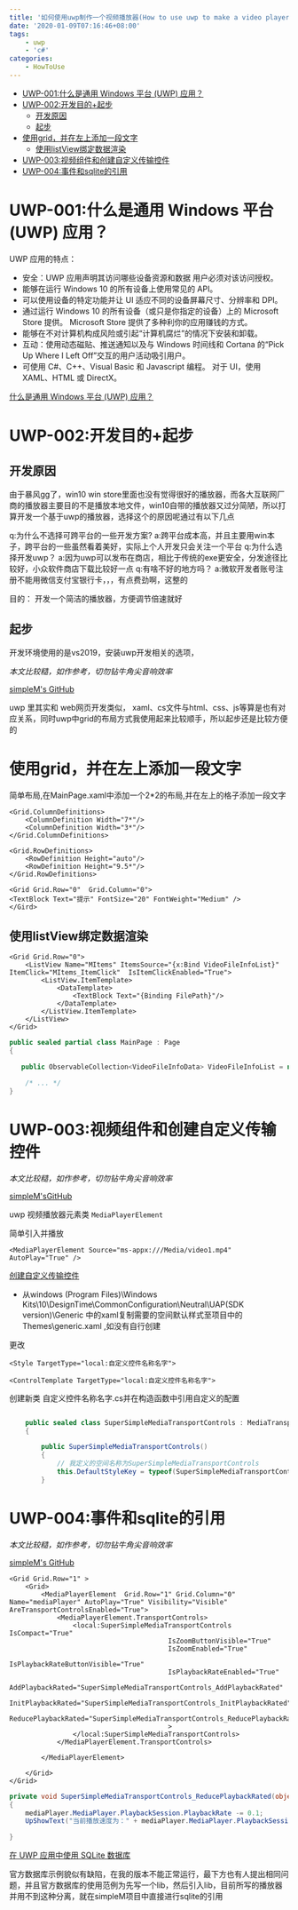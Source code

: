 ```yaml
---
title: '如何使用uwp制作一个视频播放器(How to use uwp to make a video player)'
date: '2020-01-09T07:16:46+08:00'
tags:
    - uwp
    - 'c#'
categories:
    - HowToUse
---
```


<!-- TOC -->

- [UWP-001:什么是通用 Windows 平台 (UWP) 应用？](#uwp-001什么是通用-windows-平台-uwp-应用)
- [UWP-002:开发目的+起步](#uwp-002开发目的起步)
  - [开发原因](#开发原因)
  - [起步](#起步)
- [使用grid，并在左上添加一段文字](#使用grid并在左上添加一段文字)
  - [使用listView绑定数据渲染](#使用listview绑定数据渲染)
- [UWP-003:视频组件和创建自定义传输控件](#uwp-003视频组件和创建自定义传输控件)
- [UWP-004:事件和sqlite的引用](#uwp-004事件和sqlite的引用)

<!-- /TOC -->


# UWP-001:什么是通用 Windows 平台 (UWP) 应用？

UWP 应用的特点：
- 安全：UWP 应用声明其访问哪些设备资源和数据 用户必须对该访问授权。
- 能够在运行 Windows 10 的所有设备上使用常见的 API。
- 可以使用设备的特定功能并让 UI 适应不同的设备屏幕尺寸、分辨率和 DPI。
- 通过运行 Windows 10 的所有设备（或只是你指定的设备）上的 Microsoft Store 提供。 Microsoft Store 提供了多种利你的应用赚钱的方式。
- 能够在不对计算机构成风险或引起“计算机腐烂”的情况下安装和卸载。
- 互动：使用动态磁贴、推送通知以及与 Windows 时间线和 Cortana 的“Pick Up Where I Left Off”交互的用户活动吸引用户。
- 可使用 C#、C++、Visual Basic 和 Javascript 编程。 对于 UI，使用 XAML、HTML 或 DirectX。


<!--more-->

[什么是通用 Windows 平台 (UWP) 应用？](https://docs.microsoft.com/zh-cn/windows/uwp/get-started/universal-application-platform-guide)


# UWP-002:开发目的+起步

## 开发原因

由于暴风gg了，win10 win store里面也没有觉得很好的播放器，而各大互联网厂商的播放器主要目的不是播放本地文件，win10自带的播放器又过分简陋，所以打算开发一个基于uwp的播放器，选择这个的原因呢通过有以下几点

q:为什么不选择可跨平台的一些开发方案?
a:跨平台成本高，并且主要用win本子，跨平台的一些虽然看着美好，实际上个人开发只会关注一个平台
q:为什么选择开发uwp？
a:因为uwp可以发布在商店，相比于传统的exe更安全，分发途径比较好，小众软件商店下载比较好一点
q:有啥不好的地方吗？
a:微软开发者账号注册不能用微信支付宝银行卡，，，有点费劲啊，这整的

目的：
开发一个简洁的播放器，方便调节倍速就好

## 起步

开发环境使用的是vs2019，安装uwp开发相关的选项，

<!--more-->


*本文比较糙，如作参考，切勿钻牛角尖音响效率*

[simpleM's GitHub](https://github.com/hzjoyous/SimpleM)


uwp 里其实和 web网页开发类似， xaml、cs文件与html、css、js等算是也有对应关系，同时uwp中grid的布局方式我使用起来比较顺手，所以起步还是比较方便的



# 使用grid，并在左上添加一段文字

简单布局,在MainPage.xaml中添加一个2*2的布局,并在左上的格子添加一段文字

```xaml
<Grid.ColumnDefinitions>
    <ColumnDefinition Width="7*"/>
    <ColumnDefinition Width="3*"/>
</Grid.ColumnDefinitions>

<Grid.RowDefinitions>
    <RowDefinition Height="auto"/>
    <RowDefinition Height="9.5*"/>
</Grid.RowDefinitions>

<Grid Grid.Row="0"  Grid.Column="0">
<TextBlock Text="提示" FontSize="20" FontWeight="Medium" />
</Gird>

```



## 使用listView绑定数据渲染

```xaml
<Grid Grid.Row="0">
    <ListView Name="MItems" ItemsSource="{x:Bind VideoFileInfoList}" ItemClick="MItems_ItemClick"  IsItemClickEnabled="True">
        <ListView.ItemTemplate>
            <DataTemplate>
                <TextBlock Text="{Binding FilePath}"/>
            </DataTemplate>
        </ListView.ItemTemplate>
    </ListView>
</Grid>
```

```cs
public sealed partial class MainPage : Page
{

   public ObservableCollection<VideoFileInfoData> VideoFileInfoList = new ObservableCollection<VideoFileInfoData>();

    /* ... */
}
```

# UWP-003:视频组件和创建自定义传输控件



*本文比较糙，如作参考，切勿钻牛角尖音响效率*

[simpleM'sGitHub](https://github.com/hzjoyous/SimpleM)

uwp 视频播放器元素类 `MediaPlayerElement`


简单引入并播放

```xaml
<MediaPlayerElement Source="ms-appx:///Media/video1.mp4" AutoPlay="True" />
```

<!--more-->

[创建自定义传输控件](https://docs.microsoft.com/zh-cn/windows/uwp/design/controls-and-patterns/custom-transport-controls)



- 从windows (Program Files)\Windows Kits\10\DesignTime\CommonConfiguration\Neutral\UAP\(SDK version)\Generic 中的xaml复制需要的空间默认样式至项目中的Themes\generic.xaml ,如没有自行创建

更改
```
<Style TargetType="local:自定义控件名称名字">

<ControlTemplate TargetType="local:自定义控件名称名字">
```

创建新类
自定义控件名称名字.cs并在构造函数中引用自定义的配置
```cs

    public sealed class SuperSimpleMediaTransportControls : MediaTransportControls
    {

        public SuperSimpleMediaTransportControls()
        {
            // 我定义的空间名称为SuperSimpleMediaTransportControls
            this.DefaultStyleKey = typeof(SuperSimpleMediaTransportControls);
        }
```


# UWP-004:事件和sqlite的引用



 
*本文比较糙，如作参考，切勿钻牛角尖音响效率*

[simpleM's GitHub](https://github.com/hzjoyous/SimpleM)

```xaml
<Grid Grid.Row="1" >
    <Grid>
        <MediaPlayerElement  Grid.Row="1" Grid.Column="0" Name="mediaPlayer" AutoPlay="True" Visibility="Visible" AreTransportControlsEnabled="True">
            <MediaPlayerElement.TransportControls>
                <local:SuperSimpleMediaTransportControls IsCompact="True"
                                        IsZoomButtonVisible="True"
                                        IsZoomEnabled="True"
                                        IsPlaybackRateButtonVisible="True"
                                        IsPlaybackRateEnabled="True"
                                        AddPlaybackRated="SuperSimpleMediaTransportControls_AddPlaybackRated"
                                        InitPlaybackRated="SuperSimpleMediaTransportControls_InitPlaybackRated"
                                        ReducePlaybackRated="SuperSimpleMediaTransportControls_ReducePlaybackRated"
                                        >
                </local:SuperSimpleMediaTransportControls>
            </MediaPlayerElement.TransportControls>

        </MediaPlayerElement>
        
    </Grid>
</Grid>

```

```cs
private void SuperSimpleMediaTransportControls_ReducePlaybackRated(object sender, EventArgs e)
{
    mediaPlayer.MediaPlayer.PlaybackSession.PlaybackRate -= 0.1;
    UpShowText("当前播放速度为：" + mediaPlayer.MediaPlayer.PlaybackSession.PlaybackRate);

}
```



[在 UWP 应用中使用 SQLite 数据库](https://docs.microsoft.com/zh-cn/windows/uwp/data-access/sqlite-databases)

官方数据库示例貌似有缺陷，在我的版本不能正常运行，最下方也有人提出相同问题，并且官方数据库的使用范例为先写一个lib，然后引入lib，目前所写的播放器并用不到这种分离，就在simpleM项目中直接进行sqlite的引用